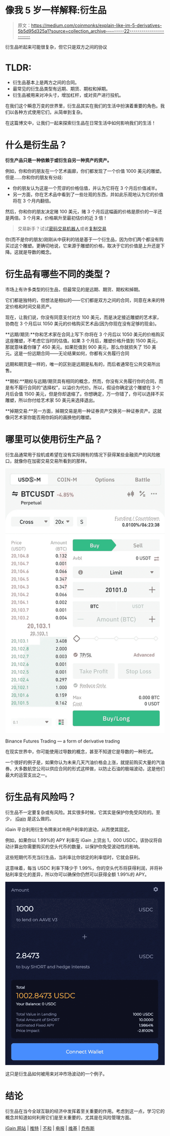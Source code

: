 # 像我 5 岁一样解释:衍生品

> 原文：<https://medium.com/coinmonks/explain-like-im-5-derivatives-5b5d95d325a1?source=collection_archive---------22----------------------->

衍生品听起来可能很复杂，但它只是双方之间的协议

# TLDR:

*   衍生品基本上是两方之间的合同。
*   最常见的衍生品类型有远期、期货、期权和掉期。
*   衍生品被用来对冲头寸，增加杠杆，或对资产进行投机。

在我们这个瞬息万变的世界里，衍生品其实在我们的生活中扮演着重要的角色。我们以各种方式使用它们，从简单到复杂。

在这篇博文中，让我们一起来探索衍生品在日常生活中如何影响我们的生活！

# 什么是衍生品？

**衍生产品只是一种依赖于或衍生自另一种资产的资产。**

例如，你和你的朋友在一个艺术画廊，你们都发现了一个价值 1000 美元的雕塑。但是……你和你的朋友有分歧:

*   你的朋友认为这是一个荒谬的价格估值，并认为它将在 3 个月后价值减半。
*   另一方面，你在艺术品中看到了一些壮观的东西，并如此乐观地认为它的价值将在 3 个月内翻倍。

然后，你和你的朋友决定赌 100 美元，赌 3 个月后这幅画的价格是原价的一半还是两倍。3 个月来，价格飙升至最初估价的近 3 倍！

> 交易新手？试试[密码交易机器人](/coinmonks/crypto-trading-bot-c2ffce8acb2a)或者[复制交易](/coinmonks/top-10-crypto-copy-trading-platforms-for-beginners-d0c37c7d698c)

你(而不是你的朋友)刚刚从中获利的钱是基于一个衍生品，因为你们两个都没有购买过这个雕塑。更确切地说，它来源于雕塑的价格，取决于它的价值是上升还是下降。这就是导数的概念。

# 衍生品有哪些不同的类型？

市场上有许多类型的衍生品，但最常见的是远期、期货、期权和掉期。

它们都是独特的，但想法是相似的——它们都是双方之间的合同，同意在未来的特定价格和时间交易资产。

现在，让我们说，你没有同意支付对方 100 美元，而是决定接近雕塑的艺术家，协商在 3 个月后以 1050 美元的价格购买艺术品(因为你现在没有足够的现金)。

**远期/期货:**你和艺术家在合同上写下:你将在 3 个月后以 1050 美元的价格购买这座雕塑，不考虑它当时的估值。如果 3 个月后，雕塑价格升值到 1500 美元，那就意味着你赚了 450 美元。如果贬值到 900 美元，那么你就损失了 150 美元。这是一份远期合同——无论结果如何，你都有义务履行合同

远期和期货是一样的，唯一的区别是远期是私有的，而后者通常在公共交易所出售。

**期权:**期权与远期/期货具有相同的概念，然而，你没有义务履行你的合同，而是有不履行合同的“选择权”，以溢价为代价。所以，假设你确定这个雕塑在 3 个月后会值 1500 美元，但是你却退缩了。你想确定，万一你错了，你可以选择不买雕塑，所以你付给艺术家 50 美元来选择退出。

**掉期交易:**另一方面，掉期交易是用一种证券资产交换另一种证券资产。这就像问艺术家你能否用你妈妈的画换他的雕塑。

# 哪里可以使用衍生产品？

衍生品通常用于投机或希望在没有实际拥有的情况下获得某些金融资产的风险敞口，就像你在加密交易交易所看到的那样。

![](img/23eae4efea8c3e5abf4da96c9b23a304.png)

Binance Futures Trading — a form of derivative trading

在现实世界中，你可能使用过导数的概念，甚至不知道它是导数的一种形式。

一个很好的例子是，如果你认为未来几天汽油价格会上涨，就提前购买大量的汽油券。大多数航空公司以供应合同的形式这样做，以防止石油的极端波动，这是他们最大的运营支出之一。

# **衍生品有风险吗？**

衍生品不一定要复杂或有风险。其实很多时候，它其实是保护你免受风险的。至少， [iGain](https://bit.ly/3ubh7Tt) 是这么做的。

iGain 平台利用衍生令牌来对冲用户利率的波动，从而使其固定。

例如，如果你以 1.99%的 APY 利率在 iGain 上贷出 1，000 USDC，该协议将自动计算出你需要购买的空头代币的数量，以保护你免受波动性的影响。

这些短期代币充当衍生品，当利率比你锁定的利率低时，它就会获利。

这意味着，每当 USDC 利率下降少于 1.99%，你的空头代币将获得利润，并将补贴利率变化的差异，所以你可以确保你仍然可以获得全额 1.99%的 APY。

![](img/4ed4241d0878f05e0b6c03a6c8ed4794.png)

这只是衍生品如何被用来对冲市场波动的一个例子。

# 结论

衍生品在当今全球互联的经济中发挥着至关重要的作用。考虑到这一点，学习它的概念并知道如何利用它们是至关重要的，尤其是在风险管理方面。

[iGain 网站](https://bit.ly/3MBpnE3) | [推特](https://twitter.com/iGainFinance) | [不和](https://discord.com/invite/cU4D2a8) | [电报](https://t.me/hakkafinance) | [维基](https://hakkafinance.gitbook.io/igain/igain-universe/interest-rate-synth/introduction) | [乔布斯](https://pelith.notion.site/pelith/Hakka-Finance-Pelith-is-hiring-27bfdd1991bc46019f69f5c7926b69fb)
